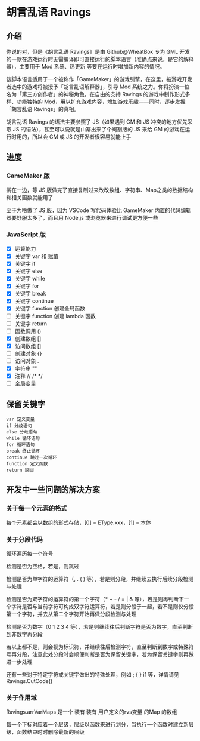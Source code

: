 # 胡言乱语 Ravings

## 介绍

你说的对，但是《胡言乱语 Ravings》是由 Github@WheatBox 专为 GML 开发的一款在游戏运行时无需编译即可直接运行的脚本语言（准确点来说，是它的解释器），主要用于 Mod 系统、热更新 等要在运行时增加新内容的情况。

该脚本语言适用于一个被称作「GameMaker」的游戏引擎，在这里，被游戏开发者选中的游戏将被授予「胡言乱语解释器」，引导 Mod 系统之力。你将扮演一位名为「第三方创作者」的神秘角色，在自由的支持 Ravings 的游戏中制作形式多样、功能独特的 Mod，用以扩充游戏内容，增加游戏乐趣——同时，逐步发掘「胡言乱语 Ravings」的真相。

胡言乱语 Ravings 的语法主要参照了 JS（如果遇到 GM 和 JS 冲突的地方优先采取 JS 的语法），甚至可以说就是山寨出来了个阉割版的 JS 来给 GM 的游戏在运行时用的，所以会 GM 或 JS 的开发者很容易就能上手

## 进度

### GameMaker 版

搁在一边，等 JS 版做完了直接复制过来改改数组、字符串、Map之类的数据结构和相关函数就能用了

至于为啥做了 JS 版，因为 VSCode 写代码体验比 GameMaker 内置的代码编辑器要舒服太多了，而且用 Node.js 或浏览器来进行调试更方便一些

### JavaScript 版

- [x] 运算能力
- [x] 关键字 var 和 赋值
- [x] 关键字 if
- [x] 关键字 else
- [x] 关键字 while
- [x] 关键字 for
- [x] 关键字 break
- [x] 关键字 continue
- [x] 关键字 function 创建全局函数
- [ ] 关键字 function 创建 lambda 函数
- [ ] 关键字 return
- [ ] 函数调用 ()
- [x] 创建数组 []
- [x] 访问数组 []
- [ ] 创建对象 {}
- [ ] 访问对象 .
- [x] 字符串 ""
- [x] 注释 // /* */
- [ ] 全局变量

## 保留关键字

	var 定义变量
	if 分歧语句
	else 分歧语句
	while 循环语句
	for 循环语句
	break 终止循环
	continue 跳过一次循环
	function 定义函数
	return 返回

## 开发中一些问题的解决方案

### 关于每一个元素的格式

每个元素都会以数组的形式存储，[0] = EType.xxx，[1] = 本体

### 关于分段代码

循环遍历每一个符号

检测是否为空格，若是，则跳过

检测是否为单字符的运算符（, . ( ) 等），若是则分段，并继续去执行后续分段检测与处理

检测是否为双字符的运算符的第一个字符（* + - / = | & 等），若是则再判断下一个字符是否与当前字符可构成双字符运算符，若是则分段于一起，若不是则仅分段第一个字符，并去从第二个字符开始再做分段检测与处理

检测是否为数字（0 1 2 3 4 等），若是则继续往后判断字符是否为数字，直至判断到非数字再分段

若以上都不是，则会视为标识符，并继续往后检测字符，直至判断到数字或特殊符号再分段，注意此处分段时会顺便判断是否为保留关键字，若为保留关键字则再做进一步处理

还有一些对于特定字符或关键字做出的特殊处理，例如 ; { } if 等，详情请见 Ravings.CutCode()

### 关于作用域

Ravings.arrVarMaps 是一个 装有 装有 用户定义的rvs变量 的Map 的数组

每一个下标对应着一个层级，层级以函数来进行划分，当执行一个函数时建立新层级，函数结束时时删除最新的层级
